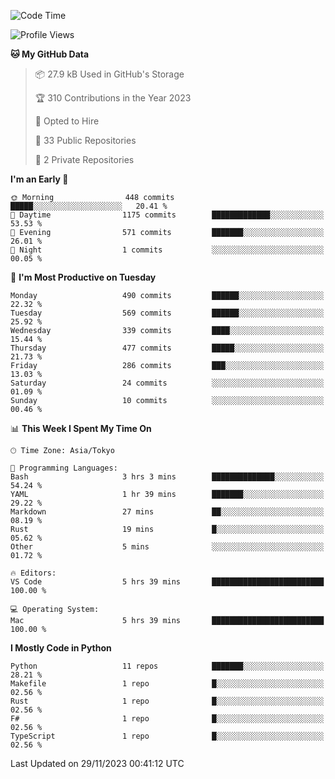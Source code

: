 <!--START_SECTION:waka-->
![Code Time](http://img.shields.io/badge/Code%20Time-741%20hrs%2051%20mins-blue)

![Profile Views](http://img.shields.io/badge/Profile%20Views-0-blue)

**🐱 My GitHub Data** 

> 📦 27.9 kB Used in GitHub's Storage 
 > 
> 🏆 310 Contributions in the Year 2023
 > 
> 💼 Opted to Hire
 > 
> 📜 33 Public Repositories 
 > 
> 🔑 2 Private Repositories 
 > 
**I'm an Early 🐤** 

```text
🌞 Morning                448 commits         █████░░░░░░░░░░░░░░░░░░░░   20.41 % 
🌆 Daytime                1175 commits        █████████████░░░░░░░░░░░░   53.53 % 
🌃 Evening                571 commits         ███████░░░░░░░░░░░░░░░░░░   26.01 % 
🌙 Night                  1 commits           ░░░░░░░░░░░░░░░░░░░░░░░░░   00.05 % 
```
📅 **I'm Most Productive on Tuesday** 

```text
Monday                   490 commits         ██████░░░░░░░░░░░░░░░░░░░   22.32 % 
Tuesday                  569 commits         ██████░░░░░░░░░░░░░░░░░░░   25.92 % 
Wednesday                339 commits         ████░░░░░░░░░░░░░░░░░░░░░   15.44 % 
Thursday                 477 commits         █████░░░░░░░░░░░░░░░░░░░░   21.73 % 
Friday                   286 commits         ███░░░░░░░░░░░░░░░░░░░░░░   13.03 % 
Saturday                 24 commits          ░░░░░░░░░░░░░░░░░░░░░░░░░   01.09 % 
Sunday                   10 commits          ░░░░░░░░░░░░░░░░░░░░░░░░░   00.46 % 
```


📊 **This Week I Spent My Time On** 

```text
🕑︎ Time Zone: Asia/Tokyo

💬 Programming Languages: 
Bash                     3 hrs 3 mins        ██████████████░░░░░░░░░░░   54.24 % 
YAML                     1 hr 39 mins        ███████░░░░░░░░░░░░░░░░░░   29.22 % 
Markdown                 27 mins             ██░░░░░░░░░░░░░░░░░░░░░░░   08.19 % 
Rust                     19 mins             █░░░░░░░░░░░░░░░░░░░░░░░░   05.62 % 
Other                    5 mins              ░░░░░░░░░░░░░░░░░░░░░░░░░   01.72 % 

🔥 Editors: 
VS Code                  5 hrs 39 mins       █████████████████████████   100.00 % 

💻 Operating System: 
Mac                      5 hrs 39 mins       █████████████████████████   100.00 % 
```

**I Mostly Code in Python** 

```text
Python                   11 repos            ███████░░░░░░░░░░░░░░░░░░   28.21 % 
Makefile                 1 repo              █░░░░░░░░░░░░░░░░░░░░░░░░   02.56 % 
Rust                     1 repo              █░░░░░░░░░░░░░░░░░░░░░░░░   02.56 % 
F#                       1 repo              █░░░░░░░░░░░░░░░░░░░░░░░░   02.56 % 
TypeScript               1 repo              █░░░░░░░░░░░░░░░░░░░░░░░░   02.56 % 
```




 Last Updated on 29/11/2023 00:41:12 UTC
<!--END_SECTION:waka-->
